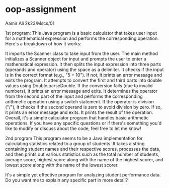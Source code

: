 # oop-assignment
Aamir Ali 2k23/Mscs/01

1st program:
This Java program is a basic calculator that takes user input for a mathematical expression and performs the corresponding operation. Here's a breakdown of how it works:

It imports the Scanner class to take input from the user.
The main method initializes a Scanner object for input and prompts the user to enter a mathematical expression.
It then splits the input expression into three parts (operands and operator) using the space as a delimiter.
It checks if the input is in the correct format (e.g., "5 + 10"). If not, it prints an error message and exits the program.
It attempts to convert the first and third parts into double values using Double.parseDouble. If the conversion fails (due to invalid numbers), it prints an error message and exits.
It determines the operator from the second part of the input and performs the corresponding arithmetic operation using a switch statement.
If the operator is division ("/"), it checks if the second operand is zero to avoid division by zero. If so, it prints an error message and exits.
It prints the result of the operation.
Overall, it's a simple calculator program that handles basic arithmetic operations. If you have any specific questions or if there's something you'd like to modify or discuss about the code, feel free to let me know!

2nd program
This program seems to be a Java implementation for calculating statistics related to a group of students. It takes a string containing student names and their respective scores, processes the data, and then prints out various statistics such as the total number of students, average score, highest score along with the name of the highest scorer, and lowest score along with the name of the lowest scorer.

It's a simple yet effective program for analyzing student performance data. Do you want me to explain any specific part in more detail?
